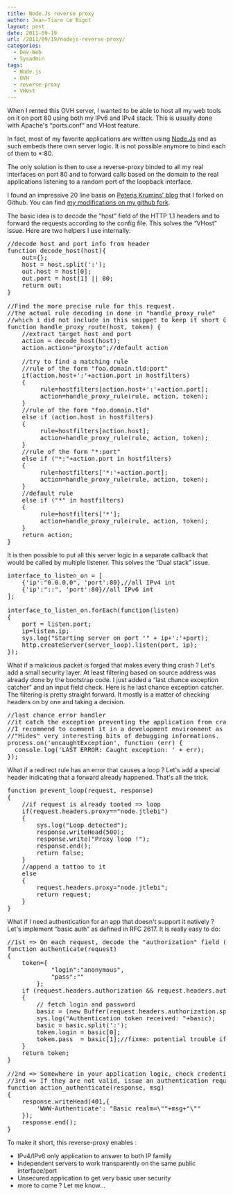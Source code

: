 ```yaml
---
title: Node.Js reverse proxy
author: Jean-Tiare Le Bigot
layout: post
date: 2011-09-19
url: /2011/09/19/nodejs-reverse-proxy/
categories:
  - Dev-Web
  - Sysadmin
tags:
  - Node.js
  - OVH
  - reverse-proxy
  - VHost
---
```

When I rented this OVH server, I wanted to be able to host all my web tools on it on port 80 using both my IPv6 and IPv4 stack. This is usually done with Apache's &#8220;ports.conf&#8221; and VHost feature.

In fact, most of my favorite applications are written using [Node.Js][1] and as such embeds there own server logic. It is not possible anymore to bind each of them to *:80.

The only solution is then to use a reverse-proxy binded to all my real interfaces on port 80 and to forward calls based on the domain to the real applications listening to a random port of the loopback interface.

I found an impressive 20 line basis on [Peteris Krumins' blog][2] that I forked on Github. You can find [my modifications on my github fork][3].

The basic idea is to decode the &#8220;host&#8221; field of the HTTP 1.1 headers and to forward the requests according to the config file. This solves the &#8220;VHost&#8221; issue. Here are two helpers I use internally:

<pre class="brush: jscript; title: ; notranslate" title="">//decode host and port info from header
function decode_host(host){
    out={};
    host = host.split(':');
    out.host = host[0];
    out.port = host[1] || 80;
    return out;
}

//Find the more precise rule for this request.
//the actual rule decoding in done in "handle_proxy_rule"
//which i did not include in this snippet to keep it short 😉
function handle_proxy_route(host, token) {
    //extract target host and port
    action = decode_host(host);
    action.action="proxyto";//default action

    //try to find a matching rule
    //rule of the form "foo.domain.tld:port"
    if(action.host+':'+action.port in hostfilters)
    {
         rule=hostfilters[action.host+':'+action.port];
         action=handle_proxy_rule(rule, action, token);
    }
    //rule of the form "foo.domain.tld"
    else if (action.host in hostfilters)
    {
         rule=hostfilters[action.host];
         action=handle_proxy_rule(rule, action, token);
    }
    //rule of the form "*:port"
    else if ("*:"+action.port in hostfilters)
    {
         rule=hostfilters['*:'+action.port];
         action=handle_proxy_rule(rule, action, token);
    }
    //default rule
    else if ("*" in hostfilters)
    {
         rule=hostfilters['*'];
         action=handle_proxy_rule(rule, action, token);
    }
    return action;
}
</pre>

It is then possible to put all this server logic in a separate callback that would be called by multiple listener. This solves the &#8220;Dual stack&#8221; issue.

<pre class="brush: jscript; title: ; notranslate" title="">interface_to_listen_on = [
    {'ip':"0.0.0.0", 'port':80},//all IPv4 int
    {'ip':"::", 'port':80}//all IPv6 int
];

interface_to_listen_on.forEach(function(listen)
{
    port = listen.port;
    ip=listen.ip;
    sys.log("Starting server on port '" + ip+':'+port);
    http.createServer(server_loop).listen(port, ip);
});</pre>

What if a malicious packet is forged that makes every thing crash ? Let's add a small security layer. At least filtering based on source address was already done by the bootstrap code. I just added a &#8220;last chance exception catcher&#8221; and an input field check. Here is he last chance exception catcher. The filtering is pretty straight forward. It mostly is a matter of checking headers on by one and taking a decision.

<pre class="brush: jscript; title: ; notranslate" title="">//last chance error handler
//it catch the exception preventing the application from crashing.
//I recommend to comment it in a development environment as it
//"Hides" very interesting bits of debugging informations.
process.on('uncaughtException', function (err) {
  console.log('LAST ERROR: Caught exception: ' + err);
});
</pre>

What if a redirect rule has an error that causes a loop ? Let's add a special header indicating that a forward already happened. That's all the trick.

<pre class="brush: jscript; title: ; notranslate" title="">function prevent_loop(request, response)
{
    //if request is already tooted =&gt; loop 
    if(request.headers.proxy=="node.jtlebi")
    {
        sys.log("Loop detected");
        response.writeHead(500);
        response.write("Proxy loop !");
        response.end();
        return false;
    } 
    //append a tattoo to it
    else 
    {
        request.headers.proxy="node.jtlebi";
        return request;
    }
}</pre>

What if I need authentication for an app that doesn't support it natively ? Let's implement &#8220;basic auth&#8221; as defined in RFC 2617. It is really easy to do:

<pre class="brush: jscript; title: ; notranslate" title="">//1st =&gt; On each request, decode the "authorization" field (easy part)
function authenticate(request)
{
    token={
            "login":"anonymous",
            "pass":""
        };
    if (request.headers.authorization && request.headers.authorization.search('Basic ') === 0) 
    {
        // fetch login and password
        basic = (new Buffer(request.headers.authorization.split(' ')[1], 'base64').toString());
        sys.log("Authentication token received: "+basic);
        basic = basic.split(':');
        token.login = basic[0];
        token.pass  = basic[1];//fixme: potential trouble if there is a ":" in the pass
    }
    return token;
}

//2nd =&gt; Somewhere in your application logic, check credentials
//3rd =&gt; If they are not valid, issue an authentication request (trivial part :p )
function action_authenticate(response, msg)
{
    response.writeHead(401,{
        'WWW-Authenticate': "Basic realm=\""+msg+"\""
    });
    response.end();
}
</pre>

To make it short, this reverse-proxy enables :

  * IPv4/IPv6 only application to answer to both IP familly
  * Independent servers to work transparently on the same public interface/port
  * Unsecured application to get very basic user security
  * more to come ? Let me know&#8230;

 [1]: http://nodejs.org/
 [2]: http://www.catonmat.net/http-proxy-in-nodejs/
 [3]: https://github.com/jtlebi/nodejs-proxy